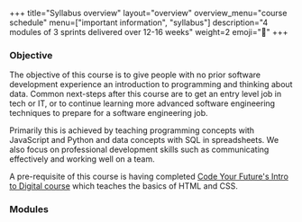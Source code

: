 +++
title="Syllabus overview"
layout="overview"
overview_menu="course schedule"
menu=["important information", "syllabus"]
description="4 modules of 3 sprints delivered over 12-16 weeks"
weight=2
emoji="🦉"
+++

### Objective

The objective of this course is to give people with no prior software development experience an introduction to programming and thinking about data. Common next-steps after this course are to get an entry level job in tech or IT, or to continue learning more advanced software engineering techniques to prepare for a software engineering job.

Primarily this is achieved by teaching programming concepts with JavaScript and Python and data concepts with SQL in spreadsheets. We also focus on professional development skills such as communicating effectively and working well on a team.

A pre-requisite of this course is having completed [Code Your Future's Intro to Digital course](https://codeyourfuture.io/itc/) which teaches the basics of HTML and CSS.

### Modules
